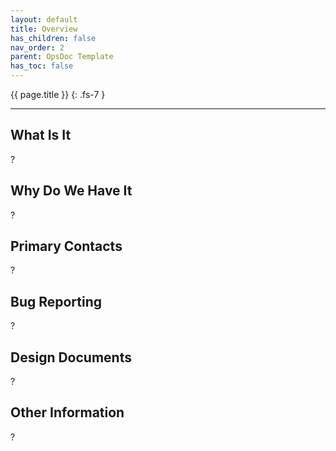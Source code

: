 ```yaml
---
layout: default
title: Overview
has_children: false
nav_order: 2
parent: OpsDoc Template
has_toc: false
---
```


{{ page.title }}
{: .fs-7 }

---

## What Is It

?

## Why Do We Have It

?

## Primary Contacts

?

## Bug Reporting

?

## Design Documents

?

## Other Information

?
